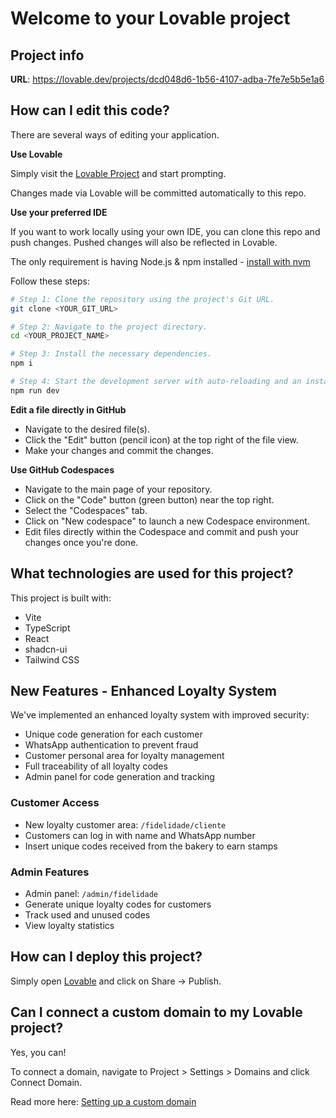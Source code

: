 # Welcome to your Lovable project

## Project info

**URL**: https://lovable.dev/projects/dcd048d6-1b56-4107-adba-7fe7e5b5e1a6

## How can I edit this code?

There are several ways of editing your application.

**Use Lovable**

Simply visit the [Lovable Project](https://lovable.dev/projects/dcd048d6-1b56-4107-adba-7fe7e5b5e1a6) and start prompting.

Changes made via Lovable will be committed automatically to this repo.

**Use your preferred IDE**

If you want to work locally using your own IDE, you can clone this repo and push changes. Pushed changes will also be reflected in Lovable.

The only requirement is having Node.js & npm installed - [install with nvm](https://github.com/nvm-sh/nvm#installing-and-updating)

Follow these steps:

```sh
# Step 1: Clone the repository using the project's Git URL.
git clone <YOUR_GIT_URL>

# Step 2: Navigate to the project directory.
cd <YOUR_PROJECT_NAME>

# Step 3: Install the necessary dependencies.
npm i

# Step 4: Start the development server with auto-reloading and an instant preview.
npm run dev
```

**Edit a file directly in GitHub**

- Navigate to the desired file(s).
- Click the "Edit" button (pencil icon) at the top right of the file view.
- Make your changes and commit the changes.

**Use GitHub Codespaces**

- Navigate to the main page of your repository.
- Click on the "Code" button (green button) near the top right.
- Select the "Codespaces" tab.
- Click on "New codespace" to launch a new Codespace environment.
- Edit files directly within the Codespace and commit and push your changes once you're done.

## What technologies are used for this project?

This project is built with:

- Vite
- TypeScript
- React
- shadcn-ui
- Tailwind CSS

## New Features - Enhanced Loyalty System

We've implemented an enhanced loyalty system with improved security:

- Unique code generation for each customer
- WhatsApp authentication to prevent fraud
- Customer personal area for loyalty management
- Full traceability of all loyalty codes
- Admin panel for code generation and tracking

### Customer Access
- New loyalty customer area: `/fidelidade/cliente`
- Customers can log in with name and WhatsApp number
- Insert unique codes received from the bakery to earn stamps

### Admin Features
- Admin panel: `/admin/fidelidade`
- Generate unique loyalty codes for customers
- Track used and unused codes
- View loyalty statistics

## How can I deploy this project?

Simply open [Lovable](https://lovable.dev/projects/dcd048d6-1b56-4107-adba-7fe7e5b5e1a6) and click on Share -> Publish.

## Can I connect a custom domain to my Lovable project?

Yes, you can!

To connect a domain, navigate to Project > Settings > Domains and click Connect Domain.

Read more here: [Setting up a custom domain](https://docs.lovable.dev/tips-tricks/custom-domain#step-by-step-guide)